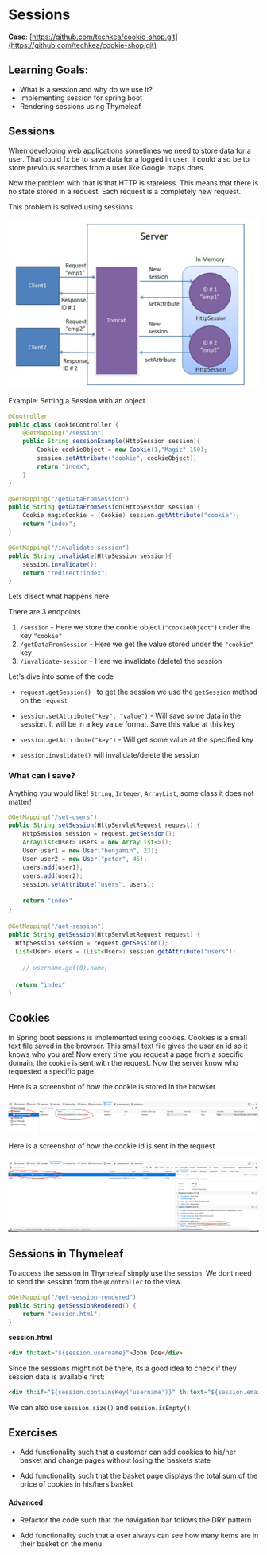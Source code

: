 

# Sessions

**Case**: [https://github.com/techkea/cookie-shop.git](https://github.com/techkea/cookie-shop.git)

## Learning Goals:
- What is a session and why do we use it?
- Implementing session for spring boot
- Rendering sessions using Thymeleaf

## Sessions

When developing web applications sometimes we need to store data for a user. That could fx be to save data for a logged in user. It could also be to store previous searches from a user like Google maps does. 

Now the problem with that is that HTTP is stateless. This means that there is no state stored in a request. Each request is a completely new request.

This problem is solved using sessions. 

![Screenshot 2021-02-24 at 10.18.38](util/session-server.png)



Example: Setting a Session with an object

```java
@Controller
public class CookieController {
    @GetMapping("/session")
    public String sessionExample(HttpSession session){
        Cookie cookieObject = new Cookie(1,"Magic",150);
        session.setAttribute("cookie", cookieObject);
        return "index";
    }
}
```

```java
@GetMapping("/getDataFromSession")
public String getDataFromSession(HttpSession session){
    Cookie magicCookie = (Cookie) session.getAttribute("cookie");
    return "index";
}
```

```java
@GetMapping("/invalidate-session")
public String invalidate(HttpSession session){
    session.invalidate();
    return "redirect:index";
}
```

Lets disect what happens here:

There are 3 endpoints

1. `/session` - Here we store the cookie object (`"cookieObject"`) under the key `"cookie"`
2. `/getDataFromSession` - Here we get the value stored under the `"cookie"` key
3. `/invalidate-session` - Here we invalidate (delete) the session



Let's dive into some of the code

- `request.getSession() ` to get the session we use the `getSession` method on the `request`

- `session.setAttribute("key", "value")` - Will save some data in the session. It will be in a key value format. Save this value at this key

- `session.getAttribute("key")` - Will get some value at the specified key
- `session.invalidate()` will invalidate/delete the session



### What can i save?

Anything you would like! `String`, `Integer`, `ArrayList`, some class it does not matter!



```java
@GetMapping("/set-users")
public String setSession(HttpServletRequest request) {
    HttpSession session = request.getSession();
    ArrayList<User> users = new ArrayList<>();
    User user1 = new User("benjamin", 23);
    User user2 = new User("peter", 45);
    users.add(user1);
    users.add(user2);
    session.setAttribute("users", users);

    return "index"
}

@GetMapping("/get-session")
public String getSession(HttpServletRequest request) {
  HttpSession session = request.getSession();
  List<User> users = (List<User>) session.getAttribute("users");

	// username.get(0).name;

  return "index"
}
```



## Cookies

In Spring boot sessions is implemented using cookies. Cookies is a small text file saved in the browser. This small text file gives the user an id so it knows who you are! Now every time you request a page from a specific domain, the `cookie` is sent with the request. Now the server know who requested a specific page.



Here is a screenshot of how the cookie is stored in the browser

![Screenshot 2021-02-23 at 14.56.11](util/cookie-browser.png)



Here is a screenshot of how the cookie id is sent in the request

![Screenshot 2021-02-23 at 14.58.04](util/cookie-sent-on-request.png)





## Sessions in Thymeleaf

To access the session in Thymeleaf simply use the `session`. We dont need to send the session from the `@Controller` to the view. 

```java
@GetMapping("/get-session-rendered")
public String getSessionRendered() {
    return "session.html";
}
```



**session.html**

```html
<div th:text="${session.username}">John Doe</div>
```



Since the sessions might not be there, its a good idea to check if they session data is available first:

```html
<div th:if="${session.containsKey('username')}" th:text="${session.email}"></div>
```



We can also use `session.size()` and `session.isEmpty()`



## Exercises

- Add functionality such that a customer can add cookies to his/her basket and change pages without losing the baskets state

- Add functionality such that the basket page displays the total sum of the price of cookies in his/hers basket



#### Advanced

- Refactor the code such that the navigation bar follows the DRY pattern

- Add functionality such that a user always can see how many items are in their basket on the menu
